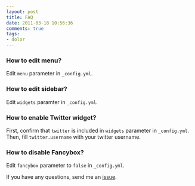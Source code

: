 ```yaml
---
layout: post
title: FAQ
date: 2011-03-18 10:56:36
comments: true
tags:
- dolor
---
```


### How to edit menu?

Edit `menu` parameter in `_config.yml`.

### How to edit sidebar?

Edit `widgets` paramter in `_config.yml`.

### How to enable Twitter widget?

First, confirm that `twitter` is included in `widgets` parameter in `_config.yml`. Then, fill `twitter.username` with your twitter username.

### How to disable Fancybox?

Edit `fancybox` parameter to `false` in `_config.yml`.

If you have any questions, send me an [issue](https://github.com/tommy351/hexo-theme-light/issues).